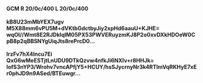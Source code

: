 #### GCM R 20/0c/400 L 20/0c/400
**kB8U23mMbYEX7ugv**<br/>**M5X88mm6vPU5M+dVKtbGdctbyJiy2xpHd6aauU+KJHE=**<br/>**wqOl//Wmt8E2RJDklqlM05PX53PWVERuyzmKJ8P2o0xvDXkHDOeW0CpB8p2qBBSNYgUiqJts8rePrcD0...**<br/><br/>
**IrzFv7hX4Incu7Ei**<br/>**QxG6wMeESTjtLnUDU9DTkQzvw4nfkJi6NXIv+r8HHJk=**<br/>**IofS3nYP3/Wrohv7vncAPfjY5+HCUY/hsSJycrnyNr3k4RTlmVqRKHyE7xEr0phJD9n9ASed/BTEuwgr...**